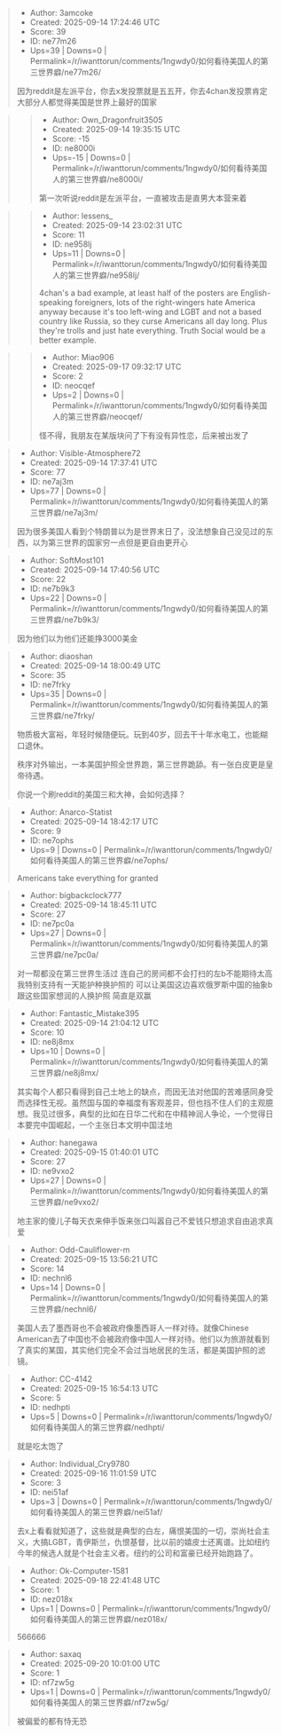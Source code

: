 > - Author: 3amcoke
> - Created: 2025-09-14 17:24:46 UTC
> - Score: 39
> - ID: ne77m26
> - Ups=39 | Downs=0 | Permalink=/r/iwanttorun/comments/1ngwdy0/如何看待美国人的第三世界癖/ne77m26/
>
> 因为reddit是左派平台，你去x发投票就是五五开，你去4chan发投票肯定大部分人都觉得美国是世界上最好的国家

>> - Author: Own_Dragonfruit3505
>> - Created: 2025-09-14 19:35:15 UTC
>> - Score: -15
>> - ID: ne8000i
>> - Ups=-15 | Downs=0 | Permalink=/r/iwanttorun/comments/1ngwdy0/如何看待美国人的第三世界癖/ne8000i/
>>
>> 第一次听说reddit是左派平台，一直被攻击是直男大本营来着

>> - Author: lessens_
>> - Created: 2025-09-14 23:02:31 UTC
>> - Score: 11
>> - ID: ne958lj
>> - Ups=11 | Downs=0 | Permalink=/r/iwanttorun/comments/1ngwdy0/如何看待美国人的第三世界癖/ne958lj/
>>
>> 4chan's a bad example, at least half of the posters are English-speaking foreigners, lots of the right-wingers hate America anyway because it's too left-wing and LGBT and not a based country like Russia, so they curse Americans all day long. Plus they're trolls and just hate everything. Truth Social would be a better example.

>> - Author: Miao906
>> - Created: 2025-09-17 09:32:17 UTC
>> - Score: 2
>> - ID: neocqef
>> - Ups=2 | Downs=0 | Permalink=/r/iwanttorun/comments/1ngwdy0/如何看待美国人的第三世界癖/neocqef/
>>
>> 怪不得，我朋友在某版块问了下有没有异性恋，后来被出发了

> - Author: Visible-Atmosphere72
> - Created: 2025-09-14 17:37:41 UTC
> - Score: 77
> - ID: ne7aj3m
> - Ups=77 | Downs=0 | Permalink=/r/iwanttorun/comments/1ngwdy0/如何看待美国人的第三世界癖/ne7aj3m/
>
> 因为很多美国人看到个特朗普以为是世界末日了，没法想象自己没见过的东西，以为第三世界的国家穷一点但是更自由更开心

> - Author: SoftMost101
> - Created: 2025-09-14 17:40:56 UTC
> - Score: 22
> - ID: ne7b9k3
> - Ups=22 | Downs=0 | Permalink=/r/iwanttorun/comments/1ngwdy0/如何看待美国人的第三世界癖/ne7b9k3/
>
> 因为他们以为他们还能挣3000美金

> - Author: diaoshan
> - Created: 2025-09-14 18:00:49 UTC
> - Score: 35
> - ID: ne7frky
> - Ups=35 | Downs=0 | Permalink=/r/iwanttorun/comments/1ngwdy0/如何看待美国人的第三世界癖/ne7frky/
>
> 物质极大富裕，年轻时候随便玩。玩到40岁，回去干十年水电工，也能糊口退休。
> 
> 
> 秩序对外输出，一本美国护照全世界跑，第三世界跪舔。有一张白皮更是皇帝待遇。
> 
> 
> 你说一个刷reddit的美国三和大神，会如何选择？

> - Author: Anarco-Statist
> - Created: 2025-09-14 18:42:17 UTC
> - Score: 9
> - ID: ne7ophs
> - Ups=9 | Downs=0 | Permalink=/r/iwanttorun/comments/1ngwdy0/如何看待美国人的第三世界癖/ne7ophs/
>
> Americans take everything for granted

> - Author: bigbackclock777
> - Created: 2025-09-14 18:45:11 UTC
> - Score: 27
> - ID: ne7pc0a
> - Ups=27 | Downs=0 | Permalink=/r/iwanttorun/comments/1ngwdy0/如何看待美国人的第三世界癖/ne7pc0a/
>
> 对一帮都没在第三世界生活过 连自己的房间都不会打扫的左b不能期待太高 我特别支持有一天能护种换护照的 可以让美国这边喜欢俄罗斯中国的抽象b 跟这些国家想润的人换护照 简直是双赢

> - Author: Fantastic_Mistake395
> - Created: 2025-09-14 21:04:12 UTC
> - Score: 10
> - ID: ne8j8mx
> - Ups=10 | Downs=0 | Permalink=/r/iwanttorun/comments/1ngwdy0/如何看待美国人的第三世界癖/ne8j8mx/
>
> 其实每个人都只看得到自己土地上的缺点，而因无法对他国的苦难感同身受而选择性无视。虽然国与国的幸福度有客观差异，但也挡不住人们的主观臆想。我见过很多，典型的比如在日华二代和在中精神润人争论，一个觉得日本要完中国崛起，一个主张日本文明中国洼地

> - Author: hanegawa
> - Created: 2025-09-15 01:40:01 UTC
> - Score: 27
> - ID: ne9vxo2
> - Ups=27 | Downs=0 | Permalink=/r/iwanttorun/comments/1ngwdy0/如何看待美国人的第三世界癖/ne9vxo2/
>
> 地主家的傻儿子每天衣来伸手饭来张口叫嚣自己不爱钱只想追求自由追求真爱

> - Author: Odd-Cauliflower-m
> - Created: 2025-09-15 13:56:21 UTC
> - Score: 14
> - ID: nechnl6
> - Ups=14 | Downs=0 | Permalink=/r/iwanttorun/comments/1ngwdy0/如何看待美国人的第三世界癖/nechnl6/
>
> 美国人去了墨西哥也不会被政府像墨西哥人一样对待。就像Chinese American去了中国也不会被政府像中国人一样对待。他们以为旅游就看到了真实的某国，其实他们完全不会过当地居民的生活，都是美国护照的滤镜。

> - Author: CC-4142
> - Created: 2025-09-15 16:54:13 UTC
> - Score: 5
> - ID: nedhpti
> - Ups=5 | Downs=0 | Permalink=/r/iwanttorun/comments/1ngwdy0/如何看待美国人的第三世界癖/nedhpti/
>
> 就是吃太饱了

> - Author: Individual_Cry9780
> - Created: 2025-09-16 11:01:59 UTC
> - Score: 3
> - ID: nei51af
> - Ups=3 | Downs=0 | Permalink=/r/iwanttorun/comments/1ngwdy0/如何看待美国人的第三世界癖/nei51af/
>
> 去x上看看就知道了，这些就是典型的白左，痛恨美国的一切，崇尚社会主义，大搞LGBT，青伊斯兰，仇恨基督，比以前的嬉皮士还离谱。比如纽约今年的候选人就是个社会主义者。纽约的公司和富豪已经开始跑路了。

> - Author: Ok-Computer-1581
> - Created: 2025-09-18 22:41:48 UTC
> - Score: 1
> - ID: nez018x
> - Ups=1 | Downs=0 | Permalink=/r/iwanttorun/comments/1ngwdy0/如何看待美国人的第三世界癖/nez018x/
>
> 566666

> - Author: saxaq
> - Created: 2025-09-20 10:01:00 UTC
> - Score: 1
> - ID: nf7zw5g
> - Ups=1 | Downs=0 | Permalink=/r/iwanttorun/comments/1ngwdy0/如何看待美国人的第三世界癖/nf7zw5g/
>
> 被偏爱的都有恃无恐
